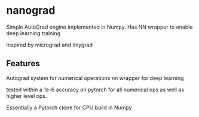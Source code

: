 # nanograd

Simple AutoGrad engine implemented in Numpy. Has NN wrapper to enable deep learning training

Inspired by micrograd and tinygrad

## Features

Autograd system for numerical operations
nn wrapper for deep learning

tested within a 1e-6 accuracy on pytorch for all numerical ops as well as higher level ops.

Essentially a Pytorch clone for CPU build in Numpy